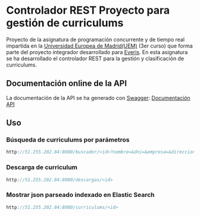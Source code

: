 # Controlador REST Proyecto para gestión de curriculums #
Proyecto de la asignatura de programación concurrente y de tiempo real impartida en la [Universidad Europea de Madrid(UEM)](http://madrid.universidadeuropea.es) (3er curso) que forma parte del proyecto integrador desarrollado para [Everis](http://www.everis.com/spain/).
En esta asignatura se ha desarrollado el controlador REST para la gestión y clasificación de curriculums.

## Documentación online de la API

La documentación de la API se ha generado con [Swagger](http://swagger.io/): [Documentación API](http://51.255.202.84:8080/swagger-ui.html)

## Uso
### Búsqueda de curriculums por parámetros

```java
http://51.255.202.84:8080/buscador/<id>?nombre=&dni=&empresa=&direccion=&tecnologia=&idiomas=
```

### Descarga de curriculum

```java
http://51.255.202.84:8080/descargas/<id>
```

### Mostrar json parseado indexado en Elastic Search

```java
http://51.255.202.84:8080/curriculums/<id>
```